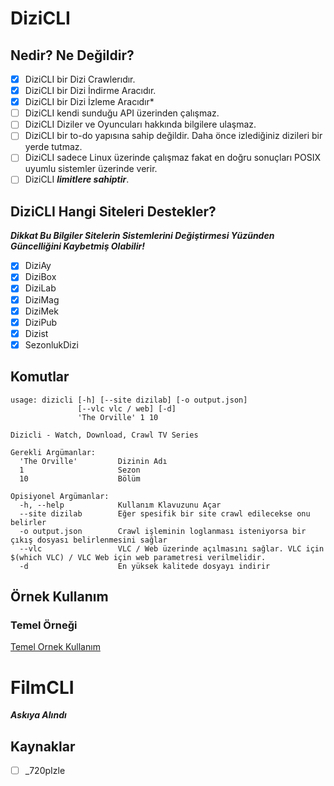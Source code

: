 # DiziCLI
## Nedir? Ne Değildir?
- [x] DiziCLI bir Dizi Crawlerıdır.
- [x] DiziCLI bir Dizi İndirme Aracıdır.
- [x] DiziCLI bir Dizi İzleme Aracıdır*
- [ ] DiziCLI kendi sunduğu API üzerinden çalışmaz.
- [ ] DiziCLI Diziler ve Oyuncuları hakkında bilgilere ulaşmaz.
- [ ] DiziCLI bir to-do yapısına sahip değildir. Daha önce izlediğiniz dizileri bir yerde tutmaz.
- [ ] DiziCLI sadece Linux üzerinde çalışmaz fakat en doğru sonuçları POSIX uyumlu sistemler üzerinde verir.
- [ ] DiziCLI ***limitlere sahiptir***.

## DiziCLI Hangi Siteleri Destekler?
___Dikkat Bu Bilgiler Sitelerin Sistemlerini Değiştirmesi Yüzünden Güncelliğini Kaybetmiş Olabilir!___

- [x] DiziAy
- [x] DiziBox
- [x] DiziLab
- [x] DiziMag
- [x] DiziMek
- [x] DiziPub
- [x] Dizist
- [x] SezonlukDizi

## Komutlar 
``` shell
usage: dizicli [-h] [--site dizilab] [-o output.json]
               [--vlc vlc / web] [-d]
               'The Orville' 1 10

Dizicli - Watch, Download, Crawl TV Series

Gerekli Argümanlar:
  'The Orville'         Dizinin Adı 
  1                     Sezon
  10                    Bölüm

Opisiyonel Argümanlar:
  -h, --help            Kullanım Klavuzunu Açar
  --site dizilab        Eğer spesifik bir site crawl edilecekse onu belirler
  -o output.json        Crawl işleminin loglanması isteniyorsa bir çıkış dosyası belirlenmesini sağlar
  --vlc                 VLC / Web üzerinde açılmasını sağlar. VLC için $(which VLC) / VLC Web için web parametresi verilmelidir.
  -d                    En yüksek kalitede dosyayı indirir
```
## Örnek Kullanım
### Temel Örneği
[Temel Ornek Kullanım](ornekler/1.gif)
# FilmCLI
***Askıya Alındı***
## Kaynaklar
- [ ] _720pIzle

